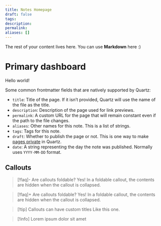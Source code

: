 ```yaml
---
title: Notes Homepage
draft: false
tags: 
description: 
permalink: 
aliases: []
---
```

 
The rest of your content lives here. You can use **Markdown** here :)
# Primary dashboard
Hello world!

Some common frontmatter fields that are natively supported by Quartz:

- `title`: Title of the page. If it isn’t provided, Quartz will use the name of the file as the title.
- `description`: Description of the page used for link previews.
- `permalink`: A custom URL for the page that will remain constant even if the path to the file changes.
- `aliases`: Other names for this note. This is a list of strings.
- `tags`: Tags for this note.
- `draft`: Whether to publish the page or not. This is one way to make [pages private](https://quartz.jzhao.xyz/features/private-pages) in Quartz.
- `date`: A string representing the day the note was published. Normally uses `YYYY-MM-DD` format.

## Callouts

> [!faq]- Are callouts foldable?
> Yes! In a foldable callout, the contents are hidden when the callout is collapsed.

> [!faq]+ Are callouts foldable?
> Yes! In a foldable callout, the contents are hidden when the callout is collapsed.

> [!tip] Callouts can have custom titles
> Like this one.

> [!info]
> Lorem ipsum dolor sit amet
